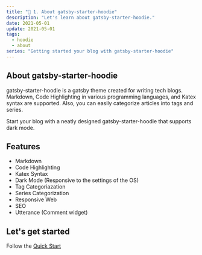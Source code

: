 ```yaml
---
title: "🎇 1. About gatsby-starter-hoodie"
description: "Let's learn about gatsby-starter-hoodie."
date: 2021-05-01
update: 2021-05-01
tags:
  - hoodie
  - about
series: "Getting started your blog with gatsby-starter-hoodie"
---
```


## About gatsby-starter-hoodie

gatsby-starter-hoodie is a gatsby theme created for writing tech blogs. Markdown, Code Highlighting in various programming languages, and Katex syntax are supported. Also, you can easily categorize articles into tags and series.

Start your blog with a neatly designed gatsby-starter-hoodie that supports dark mode.

## Features

- Markdown
- Code Highlighting
- Katex Syntax
- Dark Mode (Responsive to the settings of the OS)
- Tag Categoriazation
- Series Categorization
- Responsive Web
- SEO
- Utterance (Comment widget)

## Let's get started

Follow the [Quick Start](/quick-start)
